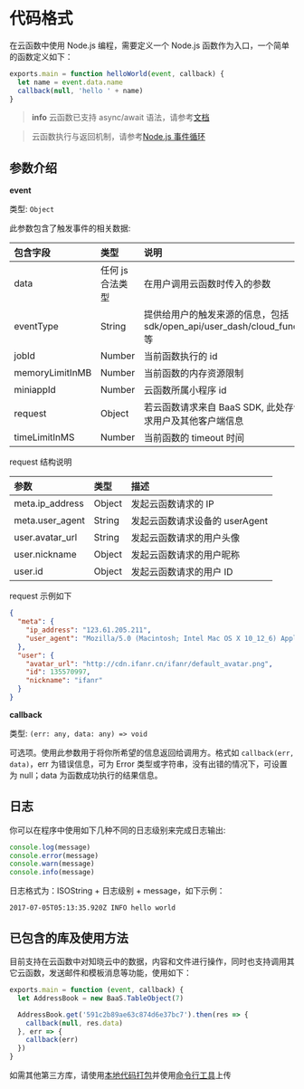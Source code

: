 # 代码格式

在云函数中使用 Node.js 编程，需要定义一个 Node.js 函数作为入口，一个简单的函数定义如下：

```js
exports.main = function helloWorld(event, callback) {
  let name = event.data.name
  callback(null, 'hello ' + name)
}
```

> **info**
> 云函数已支持 async/await 语法，请参考[文档](/cloud-function/node-sdk/start/async-await.md)

> 云函数执行与返回机制，请参考[Node.js 事件循环](/cloud-function/node-sdk/start/nodejs-event-loop.md)

## 参数介绍

**event**

类型: `Object`

此参数包含了触发事件的相关数据:

| 包含字段         | 类型            | 说明 |
| :-------------- | :------------- | :-- |
| data            | 任何 js 合法类型 | 在用户调用云函数时传入的参数 |
| eventType       | String         | 提供给用户的触发来源的信息，包括 sdk/open_api/user_dash/cloud_function 等 |
| jobId           | Number         | 当前函数执行的 id |
| memoryLimitInMB | Number         | 当前函数的内存资源限制 |
| miniappId       | Number         | 云函数所属小程序 id |
| request         | Object         | 若云函数请求来自 BaaS SDK, 此处存储请求用户及其他客户端信息 |
| timeLimitInMS   | Number         | 当前函数的 timeout 时间 |

request 结构说明

| 参数             | 类型   | 描述 |
| :-------------- | :----- | :--- |
| meta.ip_address | Object | 发起云函数请求的 IP   |
| meta.user_agent | String | 发起云函数请求设备的 userAgent |
| user.avatar_url | String | 发起云函数请求的用户头像  |
| user.nickname   | Object | 发起云函数请求的用户昵称 |
| user.id         | Object | 发起云函数请求的用户 ID |

request 示例如下

```json
{
  "meta": {
    "ip_address": "123.61.205.211",
    "user_agent": "Mozilla/5.0 (Macintosh; Intel Mac OS X 10_12_6) AppleWebKit/605.1.15 (KHTML, like Gecko) Version/11.1.2 Safari/605.1.15"
  },
  "user": {
    "avatar_url": "http://cdn.ifanr.cn/ifanr/default_avatar.png",
    "id": 135570997,
    "nickname": "ifanr"
  }
}
```

**callback**

类型: `(err: any, data: any) => void`

可选项。使用此参数用于将你所希望的信息返回给调用方。格式如 `callback(err, data)`，err 为错误信息，可为 Error 类型或字符串，没有出错的情况下，可设置为 null；data 为函数成功执行的结果信息。


## 日志

你可以在程序中使用如下几种不同的日志级别来完成日志输出:

```js
console.log(message)
console.error(message)
console.warn(message)
console.info(message)
```

日志格式为：ISOString + 日志级别 + message，如下示例：

```
2017-07-05T05:13:35.920Z INFO hello world
```

## 已包含的库及使用方法

目前支持在云函数中对知晓云中的数据，内容和文件进行操作，同时也支持调用其它云函数，发送邮件和模板消息等功能，使用如下：

```js
exports.main = function (event, callback) {
  let AddressBook = new BaaS.TableObject(7)

  AddressBook.get('591c2b89ae63c874d6e37bc7').then(res => {
    callback(null, res.data)
  }, err => {
    callback(err)
  })
}
```

如需其他第三方库，请使用[本地代码打包](/cloud-function/packaging.md)并使用[命令行工具](/cloud-function/cli.md)上传
